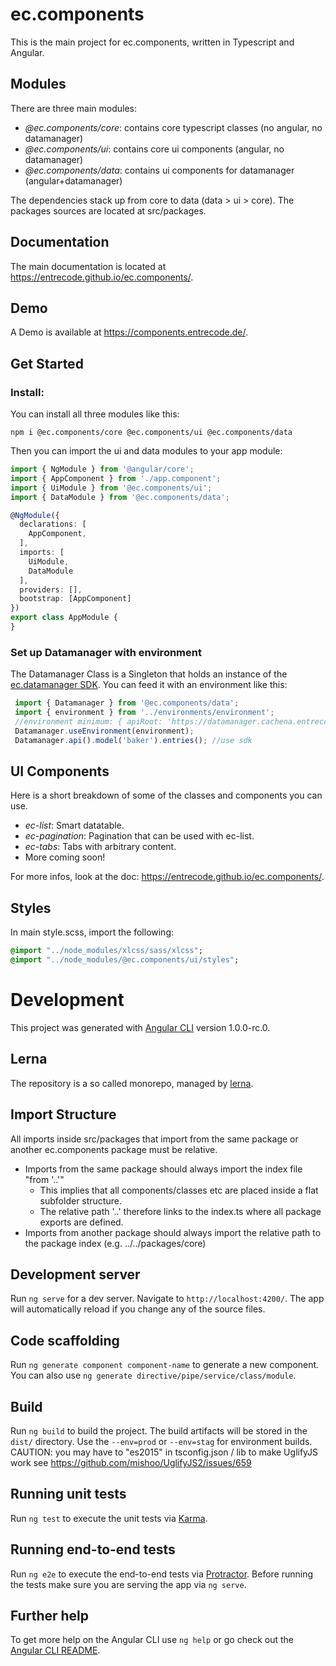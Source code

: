 # ec.components

This is the main project for ec.components, written in Typescript and Angular.

## Modules

There are three main modules:

- *@ec.components/core*: contains core typescript classes (no angular, no datamanager)
- *@ec.components/ui*: contains core ui components (angular, no datamanager)
- *@ec.components/data*: contains ui components for datamanager (angular+datamanager)

The dependencies stack up from core to data (data > ui > core).
The packages sources are located at src/packages.

## Documentation

The main documentation is located at https://entrecode.github.io/ec.components/.

## Demo

A Demo is available at https://components.entrecode.de/.

## Get Started

### Install:

You can install all three modules like this:

```shell
npm i @ec.components/core @ec.components/ui @ec.components/data
```

Then you can import the ui and data modules to your app module:

```typescript
import { NgModule } from '@angular/core';
import { AppComponent } from './app.component';
import { UiModule } from '@ec.components/ui';
import { DataModule } from '@ec.components/data';

@NgModule({
  declarations: [
    AppComponent,
  ],
  imports: [
    UiModule,
    DataModule
  ],
  providers: [],
  bootstrap: [AppComponent]
})
export class AppModule {
}
```

### Set up Datamanager with environment

The Datamanager Class is a Singleton that holds an instance of the [ec.datamanager SDK](https://github.com/entrecode/ec.datamanager.js).
You can feed it with an environment like this:

```js
 import { Datamanager } from '@ec.components/data';
 import { environment } from '../environments/environment';
 //environment minimum: { apiRoot: 'https://datamanager.cachena.entrecode.de/api/XXxxXXxx' }
 Datamanager.useEnvironment(environment);
 Datamanager.api().model('baker').entries(); //use sdk
```

## UI Components

Here is a short breakdown of some of the classes and components you can use.

- *ec-list*: Smart datatable.
- *ec-pagination*: Pagination that can be used with ec-list.
- *ec-tabs*: Tabs with arbitrary content.
- More coming soon!

For more infos, look at the doc: https://entrecode.github.io/ec.components/.

## Styles

In main style.scss, import the following:

```sass
@import "../node_modules/xlcss/sass/xlcss";
@import "../node_modules/@ec.components/ui/styles";
```

# Development
This project was generated with [Angular CLI](https://github.com/angular/angular-cli) version 1.0.0-rc.0.

## Lerna
The repository is a so called monorepo, managed by [lerna](https://github.com/lerna/lerna).

## Import Structure
All imports inside src/packages that import from the same package or another ec.components package must be relative.
- Imports from the same package should always import the index file "from '..'"
    - This implies that all components/classes etc are placed inside a flat subfolder structure.
    - The relative path '..' therefore links to the index.ts where all package exports are defined.
- Imports from another package should always import the relative path to the package index (e.g. ../../packages/core)

## Development server
Run `ng serve` for a dev server. Navigate to `http://localhost:4200/`. The app will automatically reload if you change any of the source files.

## Code scaffolding

Run `ng generate component component-name` to generate a new component. You can also use `ng generate directive/pipe/service/class/module`.

## Build

Run `ng build` to build the project. The build artifacts will be stored in the `dist/` directory.
Use the `--env=prod` or `--env=stag` for environment builds.
CAUTION: you may have to "es2015" in tsconfig.json / lib to make UglifyJS work
see https://github.com/mishoo/UglifyJS2/issues/659

## Running unit tests

Run `ng test` to execute the unit tests via [Karma](https://karma-runner.github.io).

## Running end-to-end tests

Run `ng e2e` to execute the end-to-end tests via [Protractor](http://www.protractortest.org/).
Before running the tests make sure you are serving the app via `ng serve`.

## Further help

To get more help on the Angular CLI use `ng help` or go check out the [Angular CLI README](https://github.com/angular/angular-cli/blob/master/README.md).
